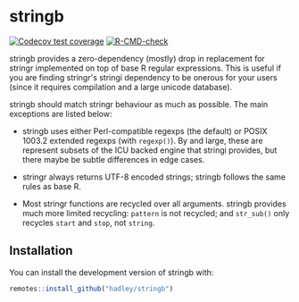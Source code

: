 
# stringb

<!-- badges: start -->
[![Codecov test coverage](https://codecov.io/gh/hadley/stringb/branch/master/graph/badge.svg)](https://codecov.io/gh/hadley/stringb?branch=master)
[![R-CMD-check](https://github.com/hadley/stringb/actions/workflows/R-CMD-check.yaml/badge.svg)](https://github.com/hadley/stringb/actions/workflows/R-CMD-check.yaml)
<!-- badges: end -->

stringb provides a zero-dependency (mostly) drop in replacement for stringr implemented on top of base R regular expressions. This is useful if you are finding stringr's stringi dependency to be onerous for your users (since it requires compilation and a large unicode database).

stringb should match stringr behaviour as much as possible. The main exceptions are listed below:

* stringb uses either Perl-compatible regexps (the default) or POSIX 1003.2
  extended regexps (with `regexp()`). By and large, these are represent subsets 
  of the ICU backed engine that stringi provides, but there maybe be subtle 
  differences in edge cases.

* stringr always returns UTF-8 encoded strings; stringb follows the same rules
  as base R.

* Most stringr functions are recycled over all arguments. stringb provides 
  much more limited recycling: `pattern` is not recycled; and `str_sub()`
  only recycles `start` and `stop`, not `string`.

## Installation

You can install the development version of stringb with:

``` r
remotes::install_github("hadley/stringb")
```
